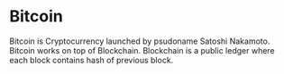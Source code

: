 # Bitcoin

Bitcoin is Cryptocurrency launched by psudoname Satoshi Nakamoto.
Bitcoin works on top of Blockchain.
Blockchain is a public ledger where each block contains hash of previous block.